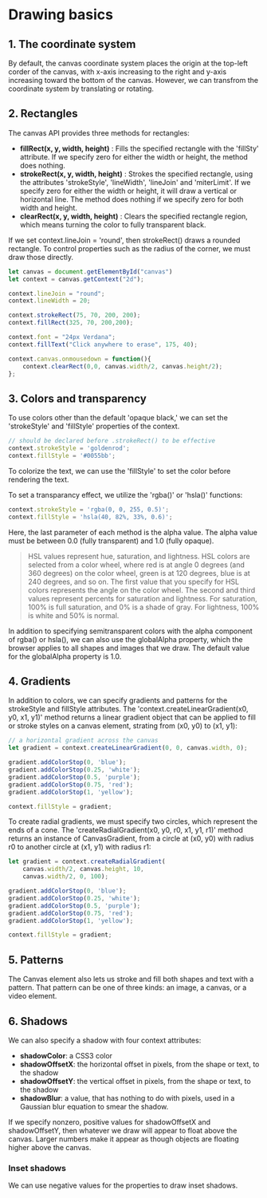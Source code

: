 # Drawing basics

## 1. The coordinate system

By default, the canvas coordinate system places the origin at the top-left corder of the canvas, with x-axis increasing to the right and y-axis increasing toward the bottom of the canvas. However, we can transfrom the coordinate system by translating or rotating.

## 2. Rectangles

The canvas API provides three methods for rectangles:

* **fillRect(x, y, width, height)** : Fills the specified rectangle with the 'fillSty' attribute. If we specify zero for either the width or height, the method does nothing.
* **strokeRect(x, y, width, height)** : Strokes the specified rectangle, using the attributes 'strokeStyle', 'lineWidth', 'lineJoin' and 'miterLimit'. If we specify zero for either the width or height, it will draw a vertical or horizontal line. The method does nothing if we specify zero for both width and height.
* **clearRect(x, y, width, height)** : Clears the specified rectangle region, which means turning the color to fully transparent black.

If we set context.lineJoin = 'round', then strokeRect() draws a rounded rectangle. To control properties such as the radius of the corner, we must draw those directly.

```javascript
let canvas = document.getElementById("canvas")
let context = canvas.getContext("2d");

context.lineJoin = "round";
context.lineWidth = 20;

context.strokeRect(75, 70, 200, 200);
context.fillRect(325, 70, 200,200);

context.font = "24px Verdana";
context.fillText("Click anywhere to erase", 175, 40);

context.canvas.onmousedown = function(){
	context.clearRect(0,0, canvas.width/2, canvas.height/2);
};
```

## 3. Colors and transparency

To use colors other than the default 'opaque black,' we can set the 'strokeStyle' and 'fillStyle' properties of the context.
```javascript
// should be declared before .strokeRect() to be effective
context.strokeStyle = 'goldenrod';
context.fillStyle = '#0055bb';
```
To colorize the text, we can use the 'fillStyle' to set the color before rendering the text. 

To set a transparancy effect, we utilize the 'rgba()' or 'hsla()' functions:
```javascript
context.strokeStyle = 'rgba(0, 0, 255, 0.5)';
context.fillStyle = 'hsla(40, 82%, 33%, 0.6)';
```
Here, the last parameter of each method is the alpha value. The alpha value must be between 0.0 (fully transparent) and 1.0 (fully opaque).

> HSL values represent hue, saturation, and lightness. HSL colors are selected from a color wheel, where red is at angle 0 degrees (and 360 degrees) on the color wheel, green is at 120 degrees, blue is at 240 degrees, and so on. The first value that you specify for HSL colors represents the angle on the color wheel. The second and third values represent percents for saturation and lightness. For saturation, 100% is full saturation, and 0% is a shade of gray. For lightness, 100% is white and 50% is normal.

In addition to specifying semitransparent colors with the alpha component of rgba() or hsla(), we can also use the globalAlpha property, which the browser applies to all shapes and images that we draw. The default value for the globalAlpha property is 1.0.

## 4. Gradients

In addition to colors, we can specify gradients and patterns for the strokeStyle and fillStyle attributes. The 'context.createLinearGradient(x0, y0, x1, y1)' method returns a linear gradient object that can be applied to fill or stroke styles on a canvas element, strating from (x0, y0) to (x1, y1):
```javascript
// a horizontal gradient across the canvas
let gradient = context.createLinearGradient(0, 0, canvas.width, 0);

gradient.addColorStop(0, 'blue');
gradient.addColorStop(0.25, 'white');
gradient.addColorStop(0.5, 'purple');
gradient.addColorStop(0.75, 'red');
gradient.addColorStop(1, 'yellow');

context.fillStyle = gradient;
```

To create radial gradients, we must specify two circles, which represent the ends of a cone. The 'createRadialGradient(x0, y0, r0, x1, y1, r1)' method returns an instance of CanvasGradient, from a circle at (x0, y0) with radius r0 to another circle at (x1, y1) with radius r1:
```javascript
let gradient = context.createRadialGradient(
    canvas.width/2, canvas.height, 10,
    canvas.width/2, 0, 100);

gradient.addColorStop(0, 'blue');
gradient.addColorStop(0.25, 'white');
gradient.addColorStop(0.5, 'purple');
gradient.addColorStop(0.75, 'red');
gradient.addColorStop(1, 'yellow');

context.fillStyle = gradient;
```

## 5. Patterns

The Canvas element also lets us stroke and fill both shapes and text with a pattern. That pattern can be one of three kinds: an image, a canvas, or a video element.

## 6. Shadows

We can also specify a shadow with four context attributes:

* **shadowColor**: a CSS3 color
* **shadowOffsetX**: the horizontal offset in pixels, from the shape or text, to the shadow
* **shadowOffsetY**: the vertical offset in pixels, from the shape or text, to the shadow
* **shadowBlur**: a value, that has nothing to do with pixels, used in a Gaussian blur equation to smear the shadow.

If we specify nonzero, positive values for shadowOffsetX and shadowOffsetY, then whatever we draw will appear to float above the canvas. Larger numbers make it appear as though objects are floating higher above the canvas.

### Inset shadows
We can use negative values for the properties to draw inset shadows.
